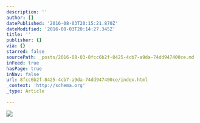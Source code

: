 ```yaml
---
description: ''
author: []
datePublished: '2016-08-03T20:15:21.870Z'
dateModified: '2016-08-03T20:14:27.345Z'
title: ''
publisher: {}
via: {}
starred: false
sourcePath: _posts/2016-08-03-8fcc6b2f-8425-4cb7-a9da-74dd947400ce.md
inFeed: true
hasPage: true
inNav: false
url: 8fcc6b2f-8425-4cb7-a9da-74dd947400ce/index.html
_context: 'http://schema.org'
_type: Article

---
```

![](https://the-grid-user-content.s3-us-west-2.amazonaws.com/891383b4-295f-4696-84ec-965fa2716aa4.jpg)